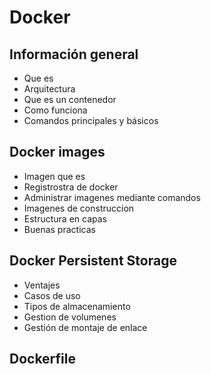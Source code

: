 # Docker

## Información general

- Que es
- Arquitectura
- Que es un contenedor
- Como funciona
- Comandos principales y básicos
  
## Docker images

- Imagen que es
- Registrostra de docker
- Administrar imagenes mediante comandos
- Imagenes de construccion
- Estructura en capas
- Buenas practicas

## Docker Persistent Storage

- Ventajes
- Casos de uso
- Tipos de almacenamiento
- Gestion de volumenes
- Gestión de montaje de enlace
  
## Dockerfile
